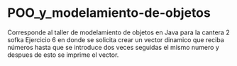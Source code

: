 # POO_y_modelamiento-de-objetos
Corresponde al taller de modelamiento de objetos en Java para la cantera 2 sofka
Ejercicio 6 en donde se solicita crear un vector dinamico que reciba números hasta que se introduce dos veces seguidas el mismo numero y despues de esto se imprime el vector.
